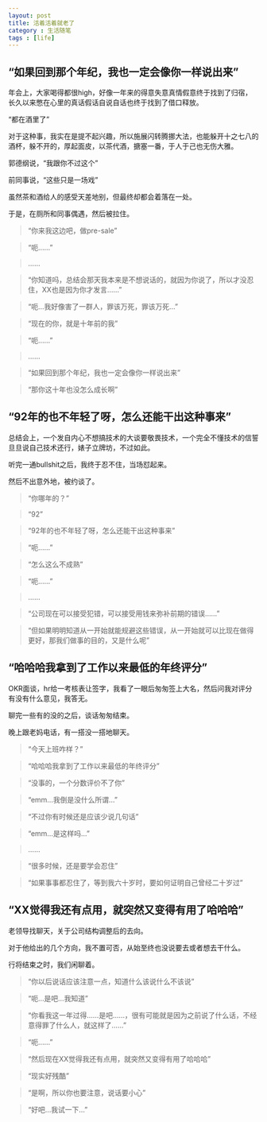 ```yaml
---
layout: post
title: 活着活着就老了
category : 生活随笔
tags : [life]
---
```


## “如果回到那个年纪，我也一定会像你一样说出来”

年会上，大家喝得都很high，好像一年来的得意失意真情假意终于找到了归宿，长久以来憋在心里的真话假话自说自话也终于找到了借口释放。

“都在酒里了”

对于这种事，我实在是提不起兴趣，所以施展闪转腾挪大法，也能躲开十之七八的酒杯，躲不开的，厚起面皮，以茶代酒，搪塞一番，于人于己也无伤大雅。

郭德纲说，“我跟你不过这个”

前同事说，“这些只是一场戏”

虽然茶和酒给人的感受天差地别，但最终却都会着落在一处。

于是，在厕所和同事偶遇，然后被拉住。

>“你来我这边吧，做pre-sale”

>“呃……”

> ……

>“你知道吗，总结会那天我本来是不想说话的，就因为你说了，所以才没忍住，XX也是因为你才发言……”

>“呃…我好像害了一群人，罪该万死，罪该万死…”

>“现在的你，就是十年前的我”

>“呃……”

 > ……

>“如果回到那个年纪，我也一定会像你一样说出来”

>“那你这十年也没怎么成长啊”

## “92年的也不年轻了呀，怎么还能干出这种事来”

总结会上，一个发自内心不想搞技术的大谈要敬畏技术，一个完全不懂技术的信誓旦旦说自己技术还行，婊子立牌坊，不过如此。

听完一通bullshit之后，我终于忍不住，当场怼起来。

然后不出意外地，被约谈了。

>“你哪年的？”

>“92”

>“92年的也不年轻了呀，怎么还能干出这种事来”

>“呃……”

>“怎么这么不成熟”

>“呃……”

> ……

>“公司现在可以接受犯错，可以接受用钱来弥补前期的错误……”

>“但如果明明知道从一开始就能规避这些错误，从一开始就可以比现在做得更好，那我们做事的目的，又是什么呢”

## “哈哈哈我拿到了工作以来最低的年终评分”

OKR面谈，hr给一考核表让签字，我看了一眼后匆匆签上大名，然后问我对评分有没有什么意见，我答无。

聊完一些有的没的之后，谈话匆匆结束。

晚上跟老妈电话，有一搭没一搭地聊天。

>“今天上班咋样？”

>“哈哈哈我拿到了工作以来最低的年终评分”

>“没事的，一个分数评价不了你”

>“emm…我倒是没什么所谓…”

>“不过你有时候还是应该少说几句话”

>“emm…是这样吗…”

> ……

>“很多时候，还是要学会忍住”

>“如果事事都忍住了，等到我六十岁时，要如何证明自己曾经二十岁过”

## “XX觉得我还有点用，就突然又变得有用了哈哈哈”

老领导找聊天，关于公司结构调整后的去向。

对于他给出的几个方向，我不置可否，从始至终也没说要去或者想去干什么。

行将结束之时，我们闲聊着。

>“你以后说话应该注意一点，知道什么该说什么不该说”

>“呃…是吧…我知道”

>“你看我这一年过得……是吧……，很有可能就是因为之前说了什么话，不经意得罪了什么人，就这样了……”

>“呃……”

>“然后现在XX觉得我还有点用，就突然又变得有用了哈哈哈”

>“现实好残酷”

>“是啊，所以你也要注意，说话要小心”

>“好吧…我试一下…”
